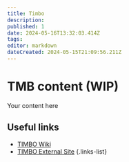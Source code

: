 ```yaml
---
title: Timbo
description: 
published: 1
date: 2024-05-16T13:32:03.414Z
tags: 
editor: markdown
dateCreated: 2024-05-15T21:09:56.211Z
---
```


# TMB content (WIP)
Your content here

## Useful links

- [TIMBO Wiki](/Beamlines/Timbo/tib_intro)
- [TIMBO External Site]()
{.links-list}